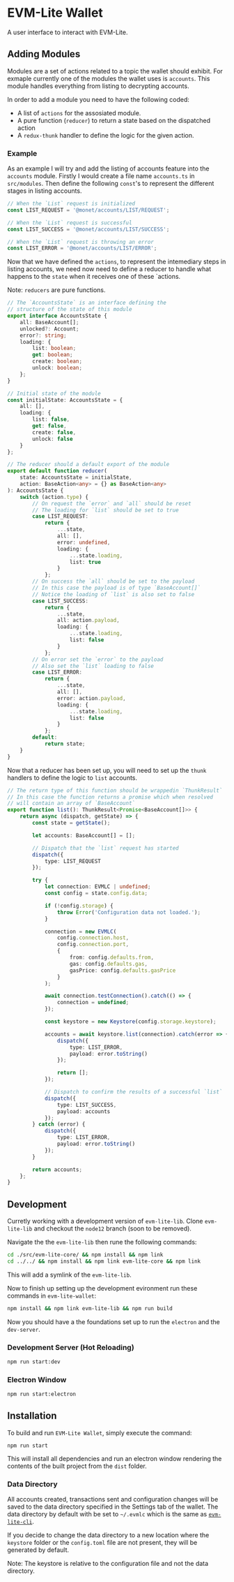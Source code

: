 # EVM-Lite Wallet

A user interface to interact with EVM-Lite.

## Adding Modules

Modules are a set of actions related to a topic the wallet should exhibit. For exmaple currently one of the modules the wallet uses is `accounts`. This module handles everything from listing to decrypting accounts.

In order to add a module you need to have the following coded:

- A list of `actions` for the assosiated module.
- A pure function (`reducer`) to return a state based on the dispatched action
- A `redux-thunk` handler to define the logic for the given action.

### Example

As an example I will try and add the listing of accounts feature into the `accounts` module. Firstly I would create a file name `accounts.ts` in `src/modules`. Then define the following `const`'s to represent the different stages in listing accounts.

```typescript
// When the `List` request is initialized
const LIST_REQUEST = '@monet/accounts/LIST/REQUEST';

// When the `List` request is successful
const LIST_SUCCESS = '@monet/accounts/LIST/SUCCESS';

// When the `List` request is throwing an error
const LIST_ERROR = '@monet/accounts/LIST/ERROR';
```

Now that we have defined the `actions`, to represent the intemediary steps in listing accounts, we need now need to define a reducer to handle what happens to the `state` when it receives one of these `actions. 

Note: `reducers` are pure functions.

```typescript
// The `AccountsState` is an interface defining the 
// structure of the state of this module
export interface AccountsState {
    all: BaseAccount[];
    unlocked?: Account;
    error?: string;
    loading: {
        list: boolean;
        get: boolean;
        create: boolean;
        unlock: boolean;
    };
}

// Initial state of the module
const initialState: AccountsState = {
    all: [],
    loading: {
        list: false,
        get: false,
        create: false,
        unlock: false
    }
};

// The reducer should a default export of the module
export default function reducer(
    state: AccountsState = initialState,
    action: BaseAction<any> = {} as BaseAction<any>
): AccountsState {
    switch (action.type) {
        // On request the `error` and `all` should be reset
        // The loading for `list` should be set to true
        case LIST_REQUEST:
            return {
                ...state,
                all: [],
                error: undefined,
                loading: {
                    ...state.loading,
                    list: true
                }
            };
        // On success the `all` should be set to the payload
        // In this case the payload is of type `BaseAccount[]`
        // Notice the loading of `list` is also set to false
        case LIST_SUCCESS:
            return {
                ...state,
                all: action.payload,
                loading: {
                    ...state.loading,
                    list: false
                }
            };
        // On error set the `error` to the payload
        // Also set the `list` loading to false
        case LIST_ERROR:
            return {
                ...state,
                all: [],
                error: action.payload,
                loading: {
                    ...state.loading,
                    list: false
                }
            };
        default:
            return state;
    }
}
```

Now that a reducer has been set up, you will need to set up the `thunk` handlers to define the logic to `list` accounts.

```typescript
// The return type of this function should be wrappedin `ThunkResult`
// In this case the function returns a promise which when resolved 
// will contain an array of `BaseAccount`
export function list(): ThunkResult<Promise<BaseAccount[]>> {
    return async (dispatch, getState) => {
        const state = getState();

        let accounts: BaseAccount[] = [];

        // Dispatch that the `list` request has started
        dispatch({
            type: LIST_REQUEST
        });

        try {
            let connection: EVMLC | undefined;
            const config = state.config.data;

            if (!config.storage) {
                throw Error('Configuration data not loaded.');
            }

            connection = new EVMLC(
                config.connection.host,
                config.connection.port,
                {
                    from: config.defaults.from,
                    gas: config.defaults.gas,
                    gasPrice: config.defaults.gasPrice
                }
            );

            await connection.testConnection().catch(() => {
                connection = undefined;
            });

            const keystore = new Keystore(config.storage.keystore);

            accounts = await keystore.list(connection).catch(error => {
                dispatch({
                    type: LIST_ERROR,
                    payload: error.toString()
                });

                return [];
            });

            // Dispatch to confirm the results of a successful `list`
            dispatch({
                type: LIST_SUCCESS,
                payload: accounts
            });
        } catch (error) {
            dispatch({
                type: LIST_ERROR,
                payload: error.toString()
            });
        }

        return accounts;
    };
}
```

## Development

Curretly working with a development version of `evm-lite-lib`. Clone `evm-lite-lib` and checkout the `node12` branch (soon to be removed).

Navigate the the `evm-lite-lib` then rune the following commands:

```bash
cd ./src/evm-lite-core/ && npm install && npm link 
cd ../../ && npm install && npm link evm-lite-core && npm link
```

This will add a symlink of the `evm-lite-lib`.

Now to finish up setting up the development evironment run these commands in `evm-lite-wallet`:

```bash
npm install && npm link evm-lite-lib && npm run build
```

Now you should have a the foundations set up to run the `electron` and the `dev-server`.

### Development Server (Hot Reloading)

```bash
npm run start:dev
```

### Electron Window

```bash
npm run start:electron
```

## Installation

To build and run `EVM-Lite Wallet`, simply execute the command:

```console
npm run start
```

This will install all dependencies and run an electron window
rendering the contents of the built project from the `dist` folder.

### Data Directory

All accounts created, transactions sent and configuration changes will
be saved to the data directory specified in the Settings tab of the
wallet. The data directory by default with be set to
`~/.evmlc` which is the same as
[`evm-lite-cli`](https://github.com/mosaicnetworks/evm-lite-cli).

If you decide to change the data directory to a new location where
the `keystore` folder or the `config.toml` file are not present, they will
be generated by default.

Note: The keystore is relative to the configuration file and not the
data directory.
